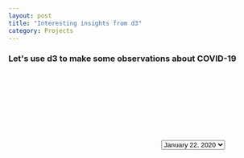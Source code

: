 ```yaml
---
layout: post 
title: "Interesting insights from d3"
category: Projects
---
```


### Let's use d3 to make some observations about COVID-19

<html>

<div class="d3-work-area">
  <svg
    version="1.1"
    baseProfile="full"
    id="map">
  </svg>
  <select>
    <option value="Jan22">January 22, 2020</option>
    <option value="Mar22">March 22, 2020</option>
    <option value="May22">May 22, 2020</option>
  </select>
</div>

</html>

<script src="/js/d3-article.js"></script>